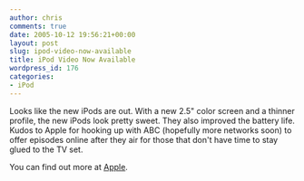 ```yaml
---
author: chris
comments: true
date: 2005-10-12 19:56:21+00:00
layout: post
slug: ipod-video-now-available
title: iPod Video Now Available
wordpress_id: 176
categories:
- iPod
---
```


Looks like the new iPods are out. With a new 2.5" color screen and a thinner profile, the new iPods look pretty sweet. They also improved the battery life. Kudos to Apple for hooking up with ABC (hopefully more networks soon) to offer episodes online after they air for those that don't have time to stay glued to the TV set.

You can find out more at [Apple](http://www.apple.com/ipod/).
